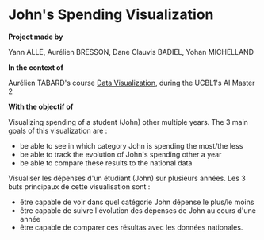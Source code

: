 # John's Spending Visualization

**Project made by**

Yann ALLE, Aurélien BRESSON, Dane Clauvis BADIEL, Yohan MICHELLAND

**In the context of**

Aurélien TABARD's course [Data Visualization](https://lyondataviz.github.io/teaching/lyon1-m2/2021/), during the UCBL1's AI Master 2

**With the objectif of**

Visualizing spending of a student (John) other multiple years.
The 3 main goals of this visualization are :
- be able to see in which category John is spending the most/the less
- be able to track the evolution of John's spending other a year
- be able to compare these results to the national data


Visualiser les dépenses d'un étudiant (John) sur plusieurs années.
Les 3 buts principaux de cette visualisation sont :
- être capable de voir dans quel catégorie John dépense le plus/le moins
- être capable de suivre l'évolution des dépenses de John au cours d'une année
- être capable de comparer ces résultas avec les données nationales.



